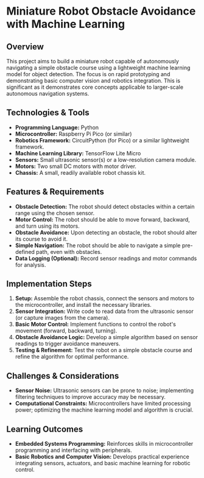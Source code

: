 #  Miniature Robot Obstacle Avoidance with Machine Learning

## Overview

This project aims to build a miniature robot capable of autonomously navigating a simple obstacle course using a lightweight machine learning model for object detection.  The focus is on rapid prototyping and demonstrating basic computer vision and robotics integration. This is significant as it demonstrates core concepts applicable to larger-scale autonomous navigation systems.

## Technologies & Tools

* **Programming Language:** Python
* **Microcontroller:** Raspberry Pi Pico (or similar)
* **Robotics Framework:** CircuitPython (for Pico) or a similar lightweight framework.
* **Machine Learning Library:** TensorFlow Lite Micro
* **Sensors:**  Small ultrasonic sensor(s) or a low-resolution camera module.
* **Motors:** Two small DC motors with motor driver.
* **Chassis:** A small, readily available robot chassis kit.

## Features & Requirements

- **Obstacle Detection:** The robot should detect obstacles within a certain range using the chosen sensor.
- **Motor Control:** The robot should be able to move forward, backward, and turn using its motors.
- **Obstacle Avoidance:** Upon detecting an obstacle, the robot should alter its course to avoid it.
- **Simple Navigation:** The robot should be able to navigate a simple pre-defined path, even with obstacles.
- **Data Logging (Optional):**  Record sensor readings and motor commands for analysis.


## Implementation Steps

1. **Setup:** Assemble the robot chassis, connect the sensors and motors to the microcontroller, and install the necessary libraries.
2. **Sensor Integration:** Write code to read data from the ultrasonic sensor (or capture images from the camera).
3. **Basic Motor Control:** Implement functions to control the robot's movement (forward, backward, turning).
4. **Obstacle Avoidance Logic:** Develop a simple algorithm based on sensor readings to trigger avoidance maneuvers.
5. **Testing & Refinement:** Test the robot on a simple obstacle course and refine the algorithm for optimal performance.


## Challenges & Considerations

- **Sensor Noise:** Ultrasonic sensors can be prone to noise; implementing filtering techniques to improve accuracy may be necessary.
- **Computational Constraints:** Microcontrollers have limited processing power; optimizing the machine learning model and algorithm is crucial.


## Learning Outcomes

- **Embedded Systems Programming:**  Reinforces skills in microcontroller programming and interfacing with peripherals.
- **Basic Robotics and Computer Vision:** Develops practical experience integrating sensors, actuators, and basic machine learning for robotic control.

